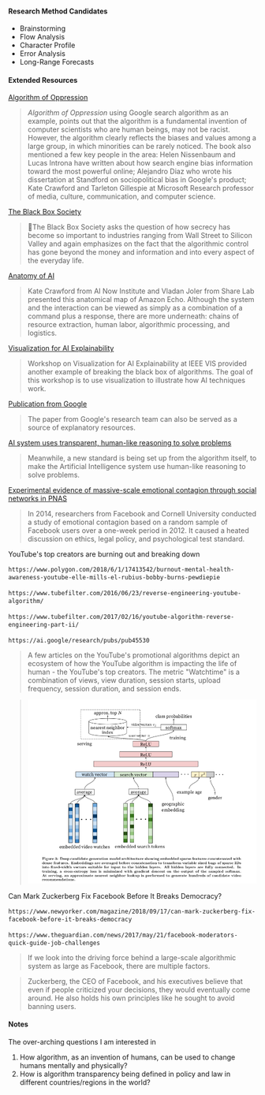 #### Research Method Candidates
* Brainstorming
* Flow Analysis
* Character Profile
* Error Analysis
* Long-Range Forecasts
#### Extended Resources
[Algorithm of Oppression](https://nyupress.org/books/9781479837243/)

> *Algorithm of Oppression* using Google search algorithm as an example, points out that the algorithm is a fundamental invention of computer scientists who are human beings, may not be racist. However, the algorithm clearly reflects the biases and values among a large group, in which minorities can be rarely noticed. The book also mentioned a few key people in the area: Helen Nissenbaum and Lucas Introna have written about how search engine bias information toward the most powerful online; Alejandro Diaz who wrote his dissertation at Standford on sociopolitical bias in Google's product; Kate Crawford and Tarleton Gillespie at Microsoft Research professor of media, culture, communication, and computer science. 

[The Black Box Society](http://www.hup.harvard.edu/catalog.php?isbn=9780674368279)

> The Black Box Society asks the question of how secrecy has become so important to industries ranging from Wall Street to Silicon Valley and again emphasizes on the fact that the algorithmic control has gone beyond the money and information and into every aspect of the everyday life. 

[Anatomy of AI](https://anatomyof.ai)
> Kate Crawford from AI Now Institute and Vladan Joler from Share Lab presented this anatomical map of Amazon Echo. Although the system and the interaction can be viewed as simply as a combination of a command plus a response, there are more underneath: chains of resource extraction, human labor, algorithmic processing, and logistics. 

[Visualization for AI Explainability](https://visxai.io)
> Workshop on Visualization for AI Explainability at IEEE VIS provided another example of breaking the black box of algorithms. The goal of this workshop is to use visualization to illustrate how AI techniques work. 

[Publication from Google](https://ai.google/research/pubs/)
> The paper from Google's research team can also be served as a source of explanatory resources. 

[AI system uses transparent, human-like reasoning to solve problems](http://news.mit.edu/2018/mit-lincoln-laboratory-ai-system-solves-problems-through-human-reasoning-0911)
> Meanwhile, a new standard is being set up from the algorithm itself, to make the Artificial Intelligence system use human-like reasoning to solve problems.  

[Experimental evidence of massive-scale emotional contagion through social networks in PNAS](http://www.pnas.org/content/pnas/111/24/8788.full.pdf)
> In 2014, researchers from Facebook and Cornell University conducted a study of emotional contagion based on a random sample of Facebook users over a one-week period in 2012. It caused a heated discussion on ethics, legal policy, and psychological test standard. 

YouTube's top creators are burning out and breaking down

    https://www.polygon.com/2018/6/1/17413542/burnout-mental-health-awareness-youtube-elle-mills-el-rubius-bobby-burns-pewdiepie

    https://www.tubefilter.com/2016/06/23/reverse-engineering-youtube-algorithm/

    https://www.tubefilter.com/2017/02/16/youtube-algorithm-reverse-engineering-part-ii/

    https://ai.google/research/pubs/pub45530

> A few articles on the YouTube's promotional algorithms depict an ecosystem of how the YouTube algorithm is impacting the life of human - the YouTube's top creators. The metric "Watchtime" is a combination of views, view duration, session starts, upload frequency, session duration, and session ends.

> ![alt text](Assets/youtube.png "DNN for Youtube Recommendation")

Can Mark Zuckerberg Fix Facebook Before It Breaks Democracy?

    https://www.newyorker.com/magazine/2018/09/17/can-mark-zuckerberg-fix-facebook-before-it-breaks-democracy

    https://www.theguardian.com/news/2017/may/21/facebook-moderators-quick-guide-job-challenges 

> If we look into the driving force behind a large-scale algorithmic system as large as Facebook, there are multiple factors. 

> Zuckerberg, the CEO of Facebook, and his executives believe that even if people criticized your decisions, they would eventually come around. He also holds his own principles like he sought to avoid banning users. 

#### Notes
The over-arching questions I am interested in 
1. How algorithm, as an invention of humans, can be used to change humans mentally and physically?
2. How is algorithm transparency being defined in policy and law in different countries/regions in the world?


